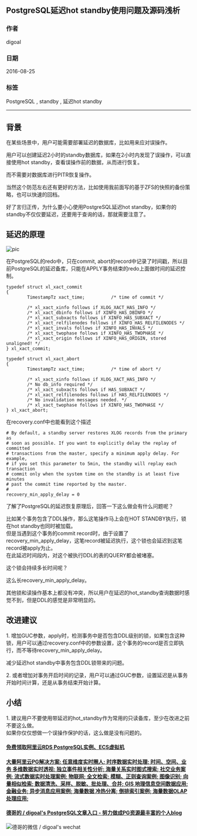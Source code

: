 ## PostgreSQL延迟hot standby使用问题及源码浅析
    
### 作者   
digoal    
    
### 日期  
2016-08-25    
    
### 标签  
PostgreSQL , standby , 延迟hot standby  
    
----  
    
## 背景  
在某些场景中，用户可能需要部署延迟的数据库，比如用来应对误操作。    
    
用户可以创建延迟2小时的standby数据库，如果在2小时内发现了误操作，可以直接使用hot standby，查看误操作前的数据，从而进行恢复。    
    
而不需要对数据库进行PITR恢复操作。    
    
当然这个防范左右还有更好的方法，比如使用我前面写的基于ZFS的快照的备份策略，也可以快速的回档。    
    
好了言归正传，为什么要小心使用PostgreSQL延迟hot standby，如果你的standby不仅仅要延迟，还要用于查询的话，那就需要注意了。    
    
## 延迟的原理  
![pic](20160825_01_pic_001.png)  
    
在PostgreSQL的redo中，只在commit, abort的record中记录了时间戳，所以目前PostgreSQL的延迟备库，只能在APPLY事务结束的redo上面做时间的延迟控制。    
```  
typedef struct xl_xact_commit  
{  
        TimestampTz xact_time;          /* time of commit */  
  
        /* xl_xact_xinfo follows if XLOG_XACT_HAS_INFO */  
        /* xl_xact_dbinfo follows if XINFO_HAS_DBINFO */  
        /* xl_xact_subxacts follows if XINFO_HAS_SUBXACT */  
        /* xl_xact_relfilenodes follows if XINFO_HAS_RELFILENODES */  
        /* xl_xact_invals follows if XINFO_HAS_INVALS */  
        /* xl_xact_twophase follows if XINFO_HAS_TWOPHASE */  
        /* xl_xact_origin follows if XINFO_HAS_ORIGIN, stored unaligned! */  
} xl_xact_commit;  
  
typedef struct xl_xact_abort  
{  
        TimestampTz xact_time;          /* time of abort */  
  
        /* xl_xact_xinfo follows if XLOG_XACT_HAS_INFO */  
        /* No db_info required */  
        /* xl_xact_subxacts follows if HAS_SUBXACT */  
        /* xl_xact_relfilenodes follows if HAS_RELFILENODES */  
        /* No invalidation messages needed. */  
        /* xl_xact_twophase follows if XINFO_HAS_TWOPHASE */  
} xl_xact_abort;  
```  
    
在recovery.conf中也能看到这个描述    
```  
# By default, a standby server restores XLOG records from the primary as  
# soon as possible. If you want to explicitly delay the replay of committed  
# transactions from the master, specify a minimum apply delay. For example,  
# if you set this parameter to 5min, the standby will replay each transaction  
# commit only when the system time on the standby is at least five minutes  
# past the commit time reported by the master.  
#  
recovery_min_apply_delay = 0  
```  
    
了解了PostgreSQL的延迟恢复原理后，回答一下这么做会有什么问题呢？    
    
比如某个事务包含了DDL操作，那么这笔操作马上会在HOT STANDBY执行，锁在hot standby也同时被加载。    
但是当遇到这个事务的commit record时，由于设置了recovery_min_apply_delay，这笔record被延迟执行，这个锁也会延迟到这笔record被apply为止。    
在此延迟时间段内，对这个被执行DDL的表的QUERY都会被堵塞。    
    
这个锁会持续多长时间呢？    
    
这么长recovery_min_apply_delay。    
    
其他锁和读操作基本上都没有冲突，所以用户在延迟的hot_standby查询数据时感觉不到，但是DDL的感觉是非常明显的。    
    
## 改进建议  
  
1\. 增加GUC参数，apply时，检测事务中是否包含DDL级别的锁，如果包含这种锁，用户可以通过recovery.conf中的参数设置，这个事务的record是否立即执行，而不等待recovery_min_apply_delay。    
    
减少延迟hot standby中事务包含DDL锁带来的问题。    
    
2\. 或者增加对事务开启时间的记录，用户可以通过GUC参数，设置延迟是从事务开始时间计算，还是从事务结束开始计算。    
    
## 小结  
1\. 建议用户不要使用带延迟的hot_standby作为常用的只读备库，至少在改进之前不要这么做。    
如果你仅仅想做一个误操作保护的话，这么做是没有问题的。    
  
  
  
  
  
  
  
  
  
  
  
  
  
  
  
  
  
  
  
  
  
  
  
  
  
  
  
  
  
  
  
  
  
  
  
  
  
  
  
#### [免费领取阿里云RDS PostgreSQL实例、ECS虚拟机](https://www.aliyun.com/database/postgresqlactivity "57258f76c37864c6e6d23383d05714ea")
  
  
#### [大量阿里云PG解决方案: 任意维度实时圈人; 时序数据实时处理; 时间、空间、业务 多维数据实时透视; 独立事件相关性分析; 海量关系实时图式搜索; 社交业务案例; 流式数据实时处理案例; 物联网; 全文检索; 模糊、正则查询案例; 图像识别; 向量相似检索; 数据清洗、采样、脱敏、批处理、合并; GIS 地理信息空间数据应用; 金融业务; 异步消息应用案例; 海量数据 冷热分离; 倒排索引案例; 海量数据OLAP处理应用;](https://yq.aliyun.com/topic/118 "40cff096e9ed7122c512b35d8561d9c8")
  
  
#### [德哥的 / digoal's PostgreSQL文章入口 - 努力做成PG资源最丰富的个人blog](https://github.com/digoal/blog/blob/master/README.md "22709685feb7cab07d30f30387f0a9ae")
  
  
![德哥的微信 / digoal's wechat](../pic/digoal_weixin.jpg "f7ad92eeba24523fd47a6e1a0e691b59")
  
